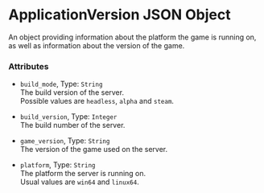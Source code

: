# ApplicationVersion JSON Object

An object providing information about the platform the game is running on, as well as information about the version of the game.

### Attributes

* `build_mode`, Type: `String`  
The build version of the server.  
Possible values are `headless`, `alpha` and `steam`.

* `build_version`, Type: `Integer`  
The build number of the server.

* `game_version`, Type: `String`  
The version of the game used on the server.

* `platform`, Type: `String`  
The platform the server is running on.  
Usual values are `win64` and `linux64`.
